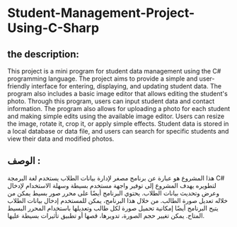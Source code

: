 # Student-Management-Project-Using-C-Sharp

## the description:
This project is a mini program for student data management using the C# programming language. The project aims to provide a simple and user-friendly interface for entering, displaying, and updating student data. The program also includes a basic image editor that allows editing the student's photo.
Through this program, users can input student data and contact information. The program also allows for uploading a photo for each student and making simple edits using the available image editor. Users can resize the image, rotate it, crop it, or apply simple effects.
Student data is stored in a local database or data file, and users can search for specific students and view their data and modified photos.

## الوصف :
هذا المشروع هو عبارة عن برنامج مصغر لإدارة بيانات الطلاب يستخدم لغة البرمجة C# لتطويره يهدف المشروع إلى توفير واجهة مستخدم بسيطة وسهلة الاستخدام لإدخال وعرض وتحديث بيانات الطلاب. يحتوي البرنامج أيضًا على محرر صور بسيط يمكن من خلاله تعديل صورة الطالب.
من خلال هذا البرنامج، يمكن للمستخدم إدخال بيانات الطلاب يتيح البرنامج أيضًا إمكانية تحميل صورة لكل طالب وتعديلها باستخدام المحرر البسيط المتاح. يمكن تغيير حجم الصورة، تدويرها، قصها أو تطبيق تأثيرات بسيطة عليها.
